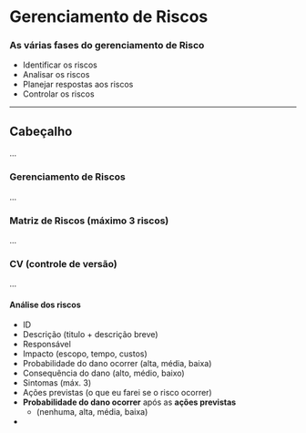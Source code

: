 # Gerenciamento de Riscos

### As várias fases do gerenciamento de Risco

- Identificar os riscos
- Analisar os riscos
- Planejar respostas aos riscos
- Controlar os riscos

------
## Cabeçalho
...
### Gerenciamento de Riscos
...
### Matriz de Riscos (máximo 3 riscos)
...
### CV (controle de versão)
...

#### Análise dos riscos
- ID
- Descrição (titulo + descrição breve)
- Responsável
- Impacto (escopo, tempo, custos)
- Probabilidade do dano ocorrer (alta, média, baixa)
- Consequência do dano (alto, médio, baixo)
- Sintomas (máx. 3)
- Ações previstas (o que eu farei se o risco ocorrer)
- **Probabilidade do dano ocorrer** após as **ações previstas**
	- (nenhuma, alta, média, baixa)
- 
<!--stackedit_data:
eyJoaXN0b3J5IjpbLTE5NTUxNzQxNywtNjkwMTYwMjI4LDI2Nz
M4ODU3MiwxMDYxNDg3NjM0LDIxMTI3MDc1MzVdfQ==
-->